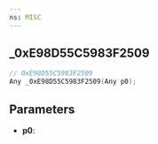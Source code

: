 ```yaml
---
ns: MISC
---
```

## _0xE98D55C5983F2509

```c
// 0xE98D55C5983F2509
Any _0xE98D55C5983F2509(Any p0);
```

## Parameters
* **p0**:
